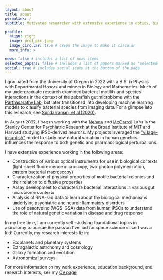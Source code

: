 ```yaml
---
layout: about
title: about
permalink: /
subtitle: Motivated researcher with extensive experience in optics, biophysics, and bioinformatics.

profile:
  align: right
  image: prof_pic.jpeg
  image_circular: true # crops the image to make it circular
  more_info: >

news: false # includes a list of news items
selected_papers: false # includes a list of papers marked as "selected={true}"
social: true # includes social icons at the bottom of the page
---
```


I graduated from the University of Oregon in 2022 with a B.S. in Physics with Departmental Honors and minors in Biology and Mathematics. Much of my undergraduate research examined bacterial motility and species interactions in the context of the zebrafish gut microbiome with the [Parthasarathy Lab](https://pages.uoregon.edu/raghu/), but later transitioned into developing machine learning models to classify bacterial species from imaging data. For a glimpse into this research, see [Sundarraman, et al (2020)](https://pubmed.ncbi.nlm.nih.gov/33051365/).

In August 2022, I began working with the [Nehme](https://www.nehmelab.org/) and [McCarroll](https://mccarrolllab.org/) Labs in the Stanley Center for Psychiatric Research at the Broad Institute of MIT and Harvard studying iPSC-derived neurons. My projects leveraged the ["village-in-a-dish"](https://www.biorxiv.org/content/10.1101/2020.06.29.174383v1.full) model to study how natural variation in human genetics influences the response to both genetic and pharmacological perturbations. 

I have extensive experience working in the following areas:
* Construction of various optical instruments for use in biological contexts (light-sheet fluorescence microscopy, two-photon polymerization, custom bacterial macroscopy)
* Characterization of physical properties of motile bacterial colonies and their relation to diffusive properties
* Assay development to characterize bacterial interactions in various gut microbiome contexts
* Analysis of RNA-seq data to learn about the biological mechanisms underlying psychiatric and neuroinflammatory disorders
* Use of genotyping (WGS, GSA) data from human iPSCs to understand the role of natural genetic variation in disease and drug response

In my free time, I am currently self-studying foundational topics in astronomy to pursue the passion I've had for space science since I was a kid! Currently, my research interests lie in:
* Exoplanets and planetary systems
* Extragalactic astronomy and cosmology
* Galaxy formation and evolution
* Astronomical surveys

For more information on my work experience, education background, and research interests, see my [CV page](/cv/)

<!-- Write your biography here. Tell the world about yourself. Link to your favorite [subreddit](http://reddit.com). You can put a picture in, too. The code is already in, just name your picture `prof_pic.jpg` and put it in the `img/` folder.

Put your address / P.O. box / other info right below your picture. You can also disable any of these elements by editing `profile` property of the YAML header of your `_pages/about.md`. Edit `_bibliography/papers.bib` and Jekyll will render your [publications page](/al-folio/publications/) automatically.

Link to your social media connections, too. This theme is set up to use [Font Awesome icons](https://fontawesome.com/) and [Academicons](https://jpswalsh.github.io/academicons/), like the ones below. Add your Facebook, Twitter, LinkedIn, Google Scholar, or just disable all of them. -->
